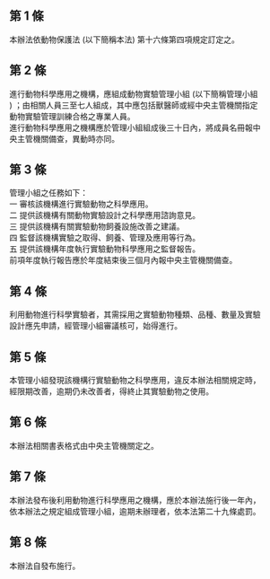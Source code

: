 第 1 條
-------
本辦法依動物保護法 (以下簡稱本法) 第十六條第四項規定訂定之。

第 2 條
-------
進行動物科學應用之機構，應組成動物實驗管理小組 (以下簡稱管理小組  
) ；由相關人員三至七人組成，其中應包括獸醫師或經中央主管機關指定  
動物實驗管理訓練合格之專業人員。  
進行動物科學應用之機構應於管理小組組成後三十日內，將成員名冊報中  
央主管機關備查，異動時亦同。

第 3 條
-------
管理小組之任務如下：  
一  審核該機構進行實驗動物之科學應用。  
二  提供該機構有關動物實驗設計之科學應用諮詢意見。  
三  提供該機構有關實驗動物飼養設施改善之建議。  
四  監督該機構實驗之取得、飼養、管理及應用等行為。  
五  提供該機構年度執行實驗動物科學應用之監督報告。  
前項年度執行報告應於年度結束後三個月內報中央主管機關備查。

第 4 條
-------
利用動物進行科學實驗者，其需採用之實驗動物種類、品種、數量及實驗  
設計應先申請，經管理小組審議核可，始得進行。

第 5 條
-------
本管理小組發現該機構行實驗動物之科學應用，違反本辦法相關規定時，  
經限期改善，逾期仍未改善者，得終止其實驗動物之使用。

第 6 條
-------
本辦法相關書表格式由中央主管機關定之。

第 7 條
-------
本辦法發布後利用動物進行科學應用之機構，應於本辦法施行後一年內，  
依本辦法之規定組成管理小組，逾期未辦理者，依本法第二十九條處罰。

第 8 條
-------
本辦法自發布施行。

